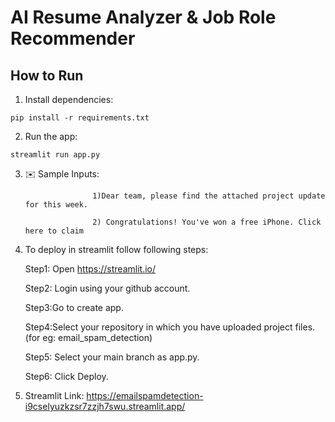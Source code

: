 # AI Resume Analyzer & Job Role Recommender

## How to Run

1. Install dependencies:
```
pip install -r requirements.txt

```

2. Run the app:
```
streamlit run app.py
```

3. ✉️ Sample Inputs:

                      1)Dear team, please find the attached project update for this week.

                      2) Congratulations! You've won a free iPhone. Click here to claim


4. To deploy in streamlit follow following steps:

     Step1: Open https://streamlit.io/

     Step2: Login using your github account.

     Step3:Go to create app.

     Step4:Select your repository in which you have uploaded project files.(for eg: email_spam_detection)

     Step5: Select your main branch as app.py.

     Step6: Click Deploy.


5. Streamlit Link: https://emailspamdetection-i9cselyuzkzsr7zzjh7swu.streamlit.app/

                   
